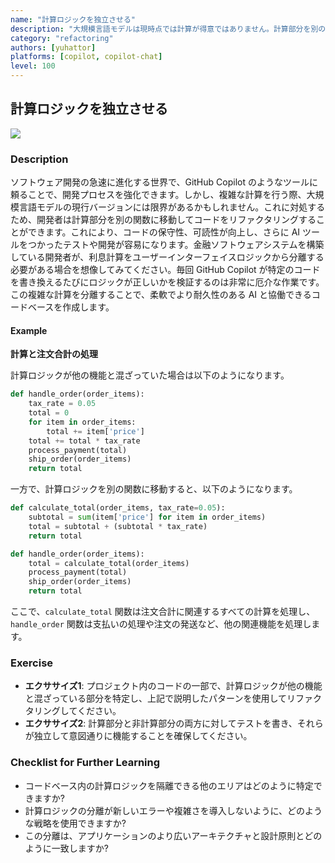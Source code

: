 ```yaml
---
name: "計算ロジックを独立させる"
description: "大規模言語モデルは現時点では計算が得意ではありません。計算部分を別の関数に移動することで、開発と保守が容易になります。"
category: "refactoring"
authors: [yuhattor]
platforms: [copilot, copilot-chat]
level: 100
---
```


## 計算ロジックを独立させる

<img src="https://img.shields.io/badge/Lv1-Early_Stage_Pattern-blue">

### Description

ソフトウェア開発の急速に進化する世界で、GitHub Copilot のようなツールに頼ることで、開発プロセスを強化できます。しかし、複雑な計算を行う際、大規模言語モデルの現行バージョンには限界があるかもしれません。これに対処するため、開発者は計算部分を別の関数に移動してコードをリファクタリングすることができます。これにより、コードの保守性、可読性が向上し、さらに AI ツールをつかったテストや開発が容易になります。金融ソフトウェアシステムを構築している開発者が、利息計算をユーザーインターフェイスロジックから分離する必要がある場合を想像してみてください。毎回 GitHub Copilot が特定のコードを書き換えるたびにロジックが正しいかを検証するのは非常に厄介な作業です。この複雑な計算を分離することで、柔軟でより耐久性のある AI と協働できるコードベースを作成します。

#### Example

**計算と注文合計の処理**

計算ロジックが他の機能と混ざっていた場合は以下のようになります。

```python
def handle_order(order_items):
    tax_rate = 0.05
    total = 0
    for item in order_items:
        total += item['price']
    total += total * tax_rate
    process_payment(total)
    ship_order(order_items)
    return total
```

一方で、計算ロジックを別の関数に移動すると、以下のようになります。

```python
def calculate_total(order_items, tax_rate=0.05):
    subtotal = sum(item['price'] for item in order_items)
    total = subtotal + (subtotal * tax_rate)
    return total

def handle_order(order_items):
    total = calculate_total(order_items)
    process_payment(total)
    ship_order(order_items)
    return total
```

ここで、`calculate_total` 関数は注文合計に関連するすべての計算を処理し、`handle_order` 関数は支払いの処理や注文の発送など、他の関連機能を処理します。

### Exercise

- **エクササイズ1**: プロジェクト内のコードの一部で、計算ロジックが他の機能と混ざっている部分を特定し、上記で説明したパターンを使用してリファクタリングしてください。
- **エクササイズ2**: 計算部分と非計算部分の両方に対してテストを書き、それらが独立して意図通りに機能することを確保してください。

### Checklist for Further Learning

- コードベース内の計算ロジックを隔離できる他のエリアはどのように特定できますか?
- 計算ロジックの分離が新しいエラーや複雑さを導入しないように、どのような戦略を使用できますか?
- この分離は、アプリケーションのより広いアーキテクチャと設計原則とどのように一致しますか?
